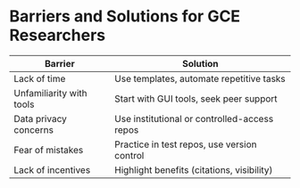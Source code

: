 # Barriers and Solutions for GCE Researchers

| Barrier                        | Solution                                  |
|--------------------------------|-------------------------------------------|
| Lack of time                   | Use templates, automate repetitive tasks   |
| Unfamiliarity with tools       | Start with GUI tools, seek peer support    |
| Data privacy concerns          | Use institutional or controlled-access repos|
| Fear of mistakes               | Practice in test repos, use version control|
| Lack of incentives             | Highlight benefits (citations, visibility) |

